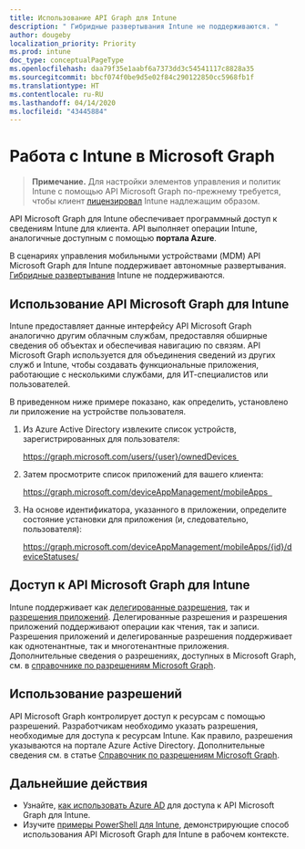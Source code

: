 ```yaml
---
title: Использование API Graph для Intune
description: " Гибридные развертывания Intune не поддерживаются. "
author: dougeby
localization_priority: Priority
ms.prod: intune
doc_type: conceptualPageType
ms.openlocfilehash: daa79f35e1aabf6a7373dd3c54541117c8828a35
ms.sourcegitcommit: bbcf074f0be9d5e02f84c290122850cc5968fb1f
ms.translationtype: HT
ms.contentlocale: ru-RU
ms.lasthandoff: 04/14/2020
ms.locfileid: "43445884"
---
```

# <a name="working-with-intune-in-microsoft-graph"></a>Работа с Intune в Microsoft Graph  

> **Примечание.** Для настройки элементов управления и политик Intune с помощью API Microsoft Graph по-прежнему требуется, чтобы клиент [лицензировал](https://www.microsoft.com/cloud-platform/microsoft-intune-pricing) Intune надлежащим образом.

API Microsoft Graph для Intune обеспечивает программный доступ к сведениям Intune для клиента. API выполняет операции Intune, аналогичные доступным с помощью **портала Azure**.  

В сценариях управления мобильными устройствами (MDM) API Microsoft Graph для Intune поддерживает автономные развертывания. [Гибридные развертывания](https://docs.microsoft.com/sccm/mdm/understand/choose-between-standalone-intune-and-hybrid-mobile-device-management) Intune не поддерживаются. 

## <a name="using-the-microsoft-graph-api-for-intune"></a>Использование API Microsoft Graph для Intune

Intune предоставляет данные интерфейсу API Microsoft Graph аналогично другим облачным службам, предоставляя обширные сведения об объектах и обеспечивая навигацию по связям. API Microsoft Graph используется для объединения сведений из других служб и Intune, чтобы создавать функциональные приложения, работающие с несколькими службами, для ИТ-специалистов или пользователей.     

В приведенном ниже примере показано, как определить, установлено ли приложение на устройстве пользователя. 

1. Из Azure Active Directory извлеките список устройств, зарегистрированных для пользователя: 

    https://graph.microsoft.com/users/{user}/ownedDevices 

2. Затем просмотрите список приложений для вашего клиента: 

    https://graph.microsoft.com/deviceAppManagement/mobileApps  

3. На основе идентификатора, указанного в приложении, определите состояние установки для приложения (и, следовательно, пользователя):

    https://graph.microsoft.com/deviceAppManagement/mobileApps/{id}/deviceStatuses/

## <a name="accessing-the-microsoft-graph-api-for-intune"></a>Доступ к API Microsoft Graph для Intune

Intune поддерживает как [делегированные разрешения](https://docs.microsoft.com/graph/auth-v2-user), так и [разрешения приложений](https://docs.microsoft.com/graph/auth-v2-service). Делегированные разрешения и разрешения приложений поддерживают операции как чтения, так и записи. Разрешения приложений и делегированные разрешения поддерживает как однотенантные, так и многотенантные приложения. Дополнительные сведения о разрешениях, доступных в Microsoft Graph, см. в [справочнике по разрешениям Microsoft Graph](https://docs.microsoft.com/graph/permissions-reference).

## <a name="using-permissions"></a>Использование разрешений

API Microsoft Graph контролирует доступ к ресурсам с помощью разрешений. Разработчикам необходимо указать разрешения, необходимые для доступа к ресурсам Intune. Как правило, разрешения указываются на портале Azure Active Directory. Дополнительные сведения см. в статье [Справочник по разрешениям Microsoft Graph](https://docs.microsoft.com/graph/permissions-reference).

## <a name="next-steps"></a>Дальнейшие действия

- Узнайте, [как использовать Azure AD](https://docs.microsoft.com/intune/intune-graph-apis) для доступа к API Microsoft Graph для Intune.  
- Изучите [примеры PowerShell для Intune](https://github.com/microsoftgraph/powershell-intune-samples), демонстрирующие способ использования API Microsoft Graph для Intune в рабочем контексте.





